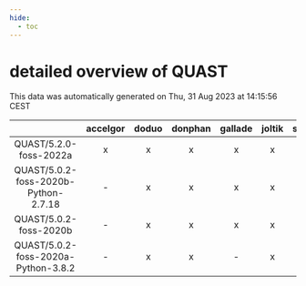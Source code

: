 ```yaml
---
hide:
  - toc
---
```


detailed overview of QUAST
==========================


This data was automatically generated on Thu, 31 Aug 2023 at 14:15:56 CEST  

| |accelgor|doduo|donphan|gallade|joltik|skitty|swalot|victini|
| :---: | :---: | :---: | :---: | :---: | :---: | :---: | :---: | :---: |
|QUAST/5.2.0-foss-2022a|x|x|x|x|x|x|x|x|
|QUAST/5.0.2-foss-2020b-Python-2.7.18|-|x|x|x|x|x|x|x|
|QUAST/5.0.2-foss-2020b|-|x|x|x|x|x|x|x|
|QUAST/5.0.2-foss-2020a-Python-3.8.2|-|x|x|-|x|x|x|x|

